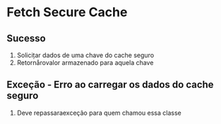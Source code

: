 # Fetch Secure Cache

## Sucesso

1. Solicițar dados de uma chave do cache seguro
2. Retornårovalor armazenado para aquela chave

## Exceção - Erro ao carregar os dados do cache seguro

1. Deve repassaraexceção para quem chamou essa classe
          